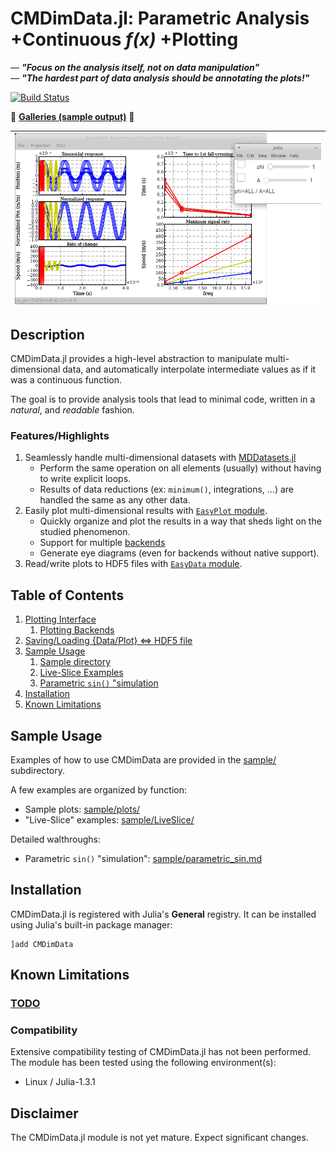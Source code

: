 # CMDimData.jl: Parametric Analysis +Continuous <var>f(x)</var> +Plotting

&mdash; ***"Focus on the analysis itself, not on data manipulation"***<br>
&mdash; ***"The hardest part of data analysis should be annotating the plots!"***

[![Build Status](https://travis-ci.org/ma-laforge/CMDimData.jl.svg?branch=master)](https://travis-ci.org/ma-laforge/CMDimData.jl)

:art: [**Galleries (sample output)**](https://github.com/ma-laforge/FileRepo/blob/master/CMDimData) :art:

| <img src="https://github.com/ma-laforge/FileRepo/blob/master/CMDimData/parametric_sin_live/phi_all-A_all.png" width="850"> |
| :---: |

## Description

CMDimData.jl provides a high-level abstraction to manipulate multi-dimensional data, and automatically interpolate intermediate values as if it was a continuous function.

The goal is to provide analysis tools that lead to minimal code, written in a *natural*, and *readable* fashion.

### Features/Highlights

 1. Seamlessly handle multi-dimensional datasets with [MDDatasets.jl](https://github.com/ma-laforge/MDDatasets.jl)
    - Perform the same operation on all elements (usually) without having to write explicit loops.
    - Results of data reductions (ex: `minimum()`, integrations, ...) are handled the same as any other data.
 1. Easily plot multi-dimensional results with [`EasyPlot` module](doc/EasyPlot.md).
    - Quickly organize and plot the results in a way that sheds light on the studied phenomenon.
    - Support for multiple [backends](doc/EasyPlot_backends.md)
    - Generate eye diagrams (even for backends without native support).
 1. Read/write plots to HDF5 files with [`EasyData` module](doc/EasyData.md).

## Table of Contents

 1. [Plotting Interface](doc/EasyPlot.md)
    1. [Plotting Backends](doc/EasyPlot_backends.md)
 1. [Saving/Loading {Data/Plot} &hArr; HDF5 file](doc/EasyData.md)
 1. [Sample Usage](#SampleUsage)
    1. [Sample directory](sample)
    1. [Live-Slice Examples](sample/LiveSlice)
    1. [Parametric `sin()` "simulation](sample/parametric_sin.md)
 1. [Installation](#Installation)
 1. [Known Limitations](#KnownLimitations)

<a name="SampleUsage"></a>
## Sample Usage
Examples of how to use CMDimData are provided in the [sample/](sample) subdirectory.

A few examples are organized by function:
 - Sample plots: [sample/plots/](sample/plots)
 - "Live-Slice" examples: [sample/LiveSlice/](sample/plots)

Detailed walthroughs:
 - Parametric `sin()` "simulation": [sample/parametric\_sin.md](sample/parametric_sin.md)

<a name="Installation"></a>
## Installation

CMDimData.jl is registered with Julia's **General** registry. It can be installed using Julia's built-in package manager:
```
]add CMDimData
```

<a name="KnownLimitations"></a>
## Known Limitations

### [TODO](TODO.md)

### Compatibility

Extensive compatibility testing of CMDimData.jl has not been performed.  The module has been tested using the following environment(s):

 - Linux / Julia-1.3.1

## Disclaimer

The CMDimData.jl module is not yet mature.  Expect significant changes.
